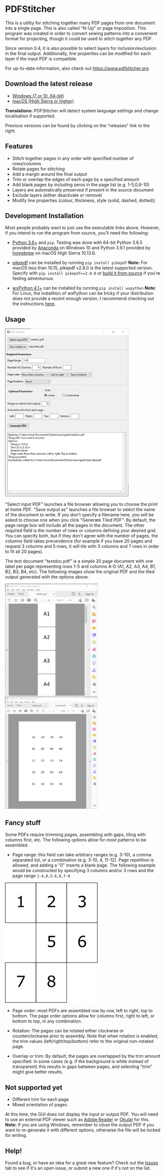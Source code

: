 # PDFStitcher
This is a utility for stitching together many PDF pages from one document into a single page. This is also called "N-Up" or page imposition. This program was created in order to convert sewing patterns into a convenient format for projecting, though it could be used to stitch together any PDF.

Since version 0.4, it is also possible to select layers for inclusion/exclusion in the final output. Additionally, line properties can be modified for each layer if the input PDF is compatible.

For up-to-date information, also check out https://www.pdfstitcher.org.

## Download the latest release
* [Windows (7 or 10, 64-bit)](https://github.com/cfcurtis/sewingutils/releases/latest/download/pdfstitcher.exe)
* [macOS (High Sierra or higher)](https://github.com/cfcurtis/sewingutils/releases/latest/download/PDFStitcher-Installer.dmg)

**Translations:**
PDFStitcher will detect system language settings and change localisation if supported. 

Previous versions can be found by clicking on the "releases" link to the right.

## Features
* Stitch together pages in any order with specified number of rows/columns
* Rotate pages for stitching
* Add a margin around the final output
* Trim or overlap the edges of each page by a specified amount
* Add blank pages by including zeros in the page list (e.g. 1-5,0,6-10)
* Layers are automatically preserved if present in the source document
* Exclude layers (either deactivate or remove)
* Modify line properties (colour, thickness, style (solid, dashed, dotted))

## Development Installation
Most people probably want to just use the executable links above. However, if you intend to run the program from source, you'll need the following:

* [Python 3.6+](https://www.python.org/downloads/) and `pip`. Testing was done with 64-bit Python 3.8.5 provided by [Anaconda](https://www.anaconda.com/) on Windows 10 and Python 3.9.1 provided by [homebrew](https://brew.sh/) on macOS High Sierra 10.13.6.

* [pikepdf](https://github.com/pikepdf/pikepdf) can be installed by running `pip install pikepdf` **Note:** For macOS less than 10.15, pikepdf v2.8.0 is the latest supported version. Specify with `pip install pikepdf==2.8.0` or [build it from source](https://pikepdf.readthedocs.io/en/latest/installation.html#building-from-source) if you're feeling adventurous.

* [wxPython 4.1+](https://www.wxpython.org/) can be installed by running `pip install wxpython` **Note:** For Linux, the installtion of wxPython can be tricky if your distribution does not provide a recent enough version. I recommend checking out the instructions [here](https://wxpython.org/pages/downloads/index.html).

## Usage
<a href="url"><img src="resources/stitcher_screenshot.png" width="400" ></a>

"Select input PDF" launches a file browser allowing you to choose the print at home PDF. "Save output as" launches a file browser to select the name of the document to write. If you don't specify a filename here, you will be asked to choose one when you click "Generate Tiled PDF". By default, the page range box will include all the pages in the document. The other required field is the number of rows or columns defining your desired grid. You can specify both, but if they don't agree with the number of pages, the columns field takes precendence (for example if you have 20 pages and request 3 columns and 5 rows, it will tile with 3 columns and 7 rows in order to fit all 20 pages).

The test document "testdoc.pdf" is a simple 20 page document with one label per page representing rows 1-5 and columns A-D (A1, A2, A3, A4, B1, B2, B3, B4, etc). The following images show the original PDF and the tiled output generated with the options above.

<a href="url"><img src="resources/testdoc.png" width="300" ></a>
<a href="url"><img src="resources/test_tiled.png" width="300" ></a>

## Fancy stuff
Some PDFs require trimming pages, assembling with gaps, tiling with columns first, etc. The following options allow for *most* patterns to be assembled.
* Page range: this field can take arbitrary ranges (e.g. 3-10), a comma separated list, or a combination (e.g. 3-10, 4, 11-12). Page repetition is allowed, and adding a "0" inserts a blank page. The following example would be constructed by specifying 3 columns and/or 3 rows and the page range `1-4,0,5-6,0,7-8`

<a href="url"><img src="resources/blank-page-example.png" width="300" ></a>

* Page order: most PDFs are assembled row by row, left to right, top to bottom. The page order options allow for columns first, right to left, or bottom to top, in any combination.

* Rotation: The pages can be rotated either clockwise or counterclockwise prior to assembly. Note that when rotation is enabled, the trim values (left/right/top/bottom) refer to the original non-rotated page.

* Overlap or trim: By default, the pages are overlapped by the trim amount specified. In some cases (e.g. if the background is white instead of transparent) this results in gaps between pages, and selecting "trim" might give better results.

## Not supported yet
* Different trim for each page
* Mixed orientation of pages

At this time, the GUI does not display the input or output PDF. You will need to use an external PDF viewer such as [Adobe Reader](https://get.adobe.com/uk/reader/otherversions/) or [Okular](https://okular.kde.org/) for this. **Note:** If you are using Windows, remember to close the output PDF if you want to re-generate it with different options, otherwise the file will be locked for writing.

## Help!
Found a bug, or have an idea for a great new feature? Check out the [Issues](https://github.com/cfcurtis/pdfstitcher/issues) tab to see if it's an open issue, or submit a new one if it's not on the list.
